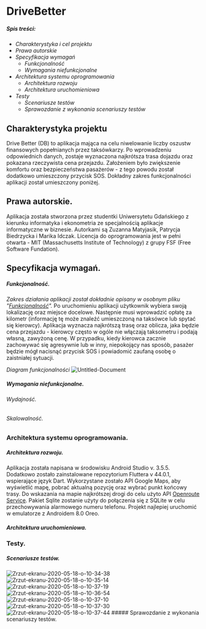 # DriveBetter

##### *Spis treści:*
* *Charakterystyka i cel projektu*
* *Prawa autorskie*
* *Specyfikacja wymagań*
  * *Funkcjonalność*
  * *Wymagania niefunkcjonalne*
* *Architektura systemu oprogramowania*
  * *Architektura rozwoju*
  * *Architektura uruchomieniowa*
* *Testy*
  * *Scenariusze testów*
  * *Sprawozdanie z wykonania scenariuszy testów*

## Charakterystyka projektu
Drive Better (DB) to aplikacja mająca na celu niwelowanie liczby oszustw finansowych popełnianych przez taksówkarzy. Po wprowadzeniu odpowiednich danych, zostaje wyznaczona najkrótsza trasa dojazdu oraz pokazana rzeczywista cena przejazdu.  Założeniem było zwiększenie komfortu oraz bezpieczeństwa pasażerów - z tego powodu został dodatkowo umieszczony przycisk SOS. Dokładny zakres funkcjonalności aplikacji został umieszczony poniżej.

## Prawa autorskie.
Aplikacja została stworzona przez studentki Uniwersytetu Gdańskiego z kierunku informatyka i ekonometria ze specjalnością aplikacje informatyczne w biznesie. Autorkami są Zuzanna Matyjasik, Patrycja Biedrzycka i Marika Idczak. Licencja do oprogramowania jest w pełni otwarta - MIT (Massachusetts Institute of Technology) z grupy FSF (Free Software Fundation).

## Specyfikacja wymagań.
##### Funkcjonalność.
*Zakres działania aplikacji został dokładnie opisany w osobnym pliku "[Funkcjonalność](https://github.com/zuzannamatyjasik/drive-better/blob/master/funkcjonalnosc)".*
Po uruchomieniu aplikacji użytkownik wybiera swoją lokalizację oraz miejsce docelowe. Następnie musi wprowadzić opłatę za kilometr (informację tę może znaleźć umieszczoną na taksówce lub spytać się kierowcy). Aplikacja wyznacza najkrótszą trasę oraz oblicza, jaka będzie cena przejazdu - kierowcy często w ogóle nie włączają taksometru i podają własną, zawyżoną cenę. W przypadku, kiedy kierowca zacznie zachowywać się agresywnie lub w inny, niepokojący nas sposób, pasażer będzie mógł nacisnąć przycisk SOS i powiadomić zaufaną osobę o zaistniałej sytuacji.

*Diagram funkcjonalności*
<img src="https://i.ibb.co/R4wWh48/Untitled-Document.png" alt="Untitled-Document" border="0" />

##### Wymagania niefunkcjonalne.
###### Wydajność.
###### Skalowalność.



### Architektura systemu oprogramowania.
##### Architektura rozwoju.
Aplikacja została napisana w środowisku Android Studio v. 3.5.5. Dodatkowo zostało zainstalowane repozytorium Fluttera v 44.0.1, wspierające język Dart. Wykorzystane zostało API Google Maps, aby wyświetlić mapę, pobrać aktualną pozycję oraz wybrać punkt końcowy trasy. Do wskazania na mapie najkrótszej drogi do celu użyto API [Openroute Service](https://openrouteservice.org). Pakiet Sqlite zostanie użyty do połączenia się z SQLite w celu przechowywania alarmowego numeru telefonu. Projekt najlepiej uruchomić w emulatorze z Androidem 8.0 Oreo.
##### Architektura uruchomieniowa.


### Testy.
##### Scenariusze testów.
<img src="https://i.ibb.co/28M087Z/Zrzut-ekranu-2020-05-18-o-10-34-38.png" alt="Zrzut-ekranu-2020-05-18-o-10-34-38" border="0" />
<img src="https://i.ibb.co/pR0jd8v/Zrzut-ekranu-2020-05-18-o-10-35-14.png" alt="Zrzut-ekranu-2020-05-18-o-10-35-14" border="0" />
<img src="https://i.ibb.co/DbVfxz1/Zrzut-ekranu-2020-05-18-o-10-37-19.png" alt="Zrzut-ekranu-2020-05-18-o-10-37-19" border="0" />
<img src="https://i.ibb.co/cLqP18W/Zrzut-ekranu-2020-05-18-o-10-36-54.png" alt="Zrzut-ekranu-2020-05-18-o-10-36-54" border="0" />
<img src="https://i.ibb.co/ccZrfYG/Zrzut-ekranu-2020-05-18-o-10-37-10.png" alt="Zrzut-ekranu-2020-05-18-o-10-37-10" border="0" />
<img src="https://i.ibb.co/93k7KqD/Zrzut-ekranu-2020-05-18-o-10-37-30.png" alt="Zrzut-ekranu-2020-05-18-o-10-37-30" border="0" />
<img src="https://i.ibb.co/n6yhgdN/Zrzut-ekranu-2020-05-18-o-10-37-44.png" alt="Zrzut-ekranu-2020-05-18-o-10-37-44" border="0" />
##### Sprawozdanie z wykonania scenariuszy testów.
